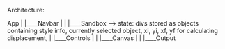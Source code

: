 Architecture:

App
|
|____Navbar
|
|
|____Sandbox --> state: divs stored as objects containing style info, currently selected object, xi, yi, xf, yf for calculating displacement,
        |
        |____Controls
        |
        |
        |____Canvas
        |
        |
        |____Output
